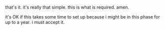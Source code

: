 that's it. it's really that simple.
this is what is required. amen.

it's OK if this takes some time to set up because i might be in this phase for up to a year. i must accept it.

